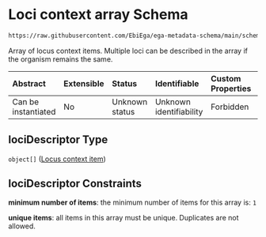 # Loci context array Schema

```txt
https://raw.githubusercontent.com/EbiEga/ega-metadata-schema/main/schemas/EGA.common-definitions.json#/definitions/locusIdentifier/properties/lociDescriptor
```

Array of locus context items. Multiple loci can be described in the array if the organism remains the same.

| Abstract            | Extensible | Status         | Identifiable            | Custom Properties | Additional Properties | Access Restrictions | Defined In                                                                                           |
| :------------------ | :--------- | :------------- | :---------------------- | :---------------- | :-------------------- | :------------------ | :--------------------------------------------------------------------------------------------------- |
| Can be instantiated | No         | Unknown status | Unknown identifiability | Forbidden         | Forbidden             | none                | [EGA.common-definitions.json\*](../../../schemas/EGA.common-definitions.json "open original schema") |

## lociDescriptor Type

`object[]` ([Locus context item](ega-4-definitions-locus-identifier-properties-loci-context-array-locus-context-item.md))

## lociDescriptor Constraints

**minimum number of items**: the minimum number of items for this array is: `1`

**unique items**: all items in this array must be unique. Duplicates are not allowed.
